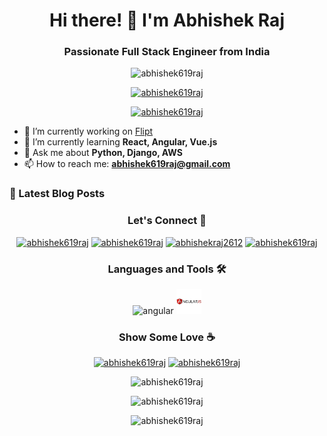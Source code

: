 <h1 align="center">Hi there! 👋 I'm Abhishek Raj</h1>
<h3 align="center">Passionate Full Stack Engineer from India</h3>

<p align="center"> 
  <img src="https://komarev.com/ghpvc/?username=abhishek619raj&label=Profile%20Views&color=0e75b6&style=flat" alt="abhishek619raj" /> 
</p>

<p align="center"> 
  <a href="https://github.com/ryo-ma/github-profile-trophy"><img src="https://github-profile-trophy.vercel.app/?username=abhishek619raj" alt="abhishek619raj" /></a> 
</p>

<p align="center"> 
  <a href="https://twitter.com/abhishek619raj" target="_blank"><img src="https://img.shields.io/twitter/follow/abhishek619raj?logo=twitter&style=for-the-badge" alt="abhishek619raj" /></a> 
</p>

- 🔭 I’m currently working on [Flipt](https://fliptrx.com/)
- 🌱 I’m currently learning **React, Angular, Vue.js**
- 💬 Ask me about **Python, Django, AWS**
- 📫 How to reach me: **abhishek619raj@gmail.com**

### 📝 Latest Blog Posts
<!-- BLOG-POST-LIST:START -->
<!-- BLOG-POST-LIST:END -->

<h3 align="center">Let's Connect 🤝</h3>
<p align="center">
  <a href="https://codepen.io/abhishek619raj" target="_blank"><img src="https://raw.githubusercontent.com/rahuldkjain/github-profile-readme-generator/master/src/images/icons/Social/codepen.svg" alt="abhishek619raj" height="30" width="40" /></a>
  <a href="https://twitter.com/abhishek619raj" target="_blank"><img src="https://raw.githubusercontent.com/rahuldkjain/github-profile-readme-generator/master/src/images/icons/Social/twitter.svg" alt="abhishek619raj" height="30" width="40" /></a>
  <a href="https://linkedin.com/in/abhishekraj2612" target="_blank"><img src="https://raw.githubusercontent.com/rahuldkjain/github-profile-readme-generator/master/src/images/icons/Social/linked-in-alt.svg" alt="abhishekraj2612" height="30" width="40" /></a>
  <a href="https://stackoverflow.com/users/abhishek619raj" target="_blank"><img src="https://raw.githubusercontent.com/rahuldkjain/github-profile-readme-generator/master/src/images/icons/Social/stack-overflow.svg" alt="abhishek619raj" height="30" width="40" /></a>
  <!-- Add more social icons here -->
</p>

<h3 align="center">Languages and Tools 🛠️</h3>
<p align="center">
  <!-- Replace the URLs and alt text with your preferred icons -->
  <img src="https://angular.io/assets/images/logos/angular/angular.svg" alt="angular" width="40" height="40"/>
  <img src="https://raw.githubusercontent.com/devicons/devicon/master/icons/angularjs/angularjs-original-wordmark.svg" alt="angularjs" width="40" height="40"/>
  <!-- Add more icons for your tech stack -->
</p>

<h3 align="center">Show Some Love ☕</h3>
<p align="center">
  <a href="https://www.buymeacoffee.com/abhishek619raj"><img src="https://cdn.buymeacoffee.com/buttons/v2/default-yellow.png" height="50" width="210" alt="abhishek619raj" /></a>
  <a href="https://ko-fi.com/abhishek619raj"><img src="https://cdn.ko-fi.com/cdn/kofi3.png?v=3" height="50" width="210" alt="abhishek619raj" /></a>
</p>

<p align="center">
  <img src="https://github-readme-stats.vercel.app/api/top-langs/?username=abhishek619raj&layout=compact" alt="abhishek619raj" />
</p>

<p align="center">
  <img src="https://github-readme-stats.vercel.app/api?username=abhishek619raj&show_icons=true" alt="abhishek619raj" />
</p>

<p align="center">
  <img src="https://github-readme-streak-stats.herokuapp.com/?user=abhishek619raj" alt="abhishek619raj" />
</p>
